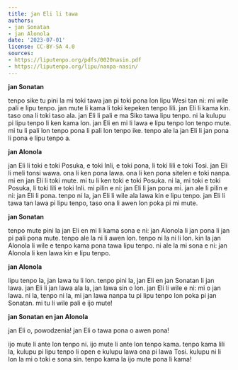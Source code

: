 ```yaml
---
title: jan Eli li tawa
authors:
- jan Sonatan
- jan Alonola
date: '2023-07-01'
license: CC-BY-SA 4.0
sources:
- https://liputenpo.org/pdfs/0020nasin.pdf
- https://liputenpo.org/lipu/nanpa-nasin/
---
```


**jan Sonatan**

tenpo sike tu pini la mi toki tawa jan pi toki pona lon lipu Wesi tan ni: mi wile pali e lipu tenpo. jan mute li kama li toki kepeken tenpo lili. jan Eli li kama kin. taso ona li toki taso ala. jan Eli li pali e ma Siko tawa lipu tenpo. ni la kulupu pi lipu tenpo li ken kama lon. jan Eli en mi li lawa e lipu tenpo lon tenpo mute. mi tu li pali lon tenpo pona li pali lon tenpo ike. tenpo ale la jan Eli li jan pona li pona e lipu tenpo a.

**jan Alonola**

jan Eli li toki e toki Posuka, e toki Inli, e toki pona, li toki lili e toki Tosi. jan Eli li meli tonsi wawa. ona li ken pona lawa. ona li ken pona sitelen e toki nanpa. mi en jan Eli li toki mute. mi tu li ken toki e toki Posuka. ni la, mi toki e toki Posuka, li toki lili e toki Inli. mi pilin e ni: jan Eli li jan pona mi. jan ale li pilin e ni: jan Eli li pona. tenpo ni la, jan Eli li wile ala lawa kin e lipu tenpo. jan Eli li tawa tan lawa pi lipu tenpo, taso ona li awen lon poka pi mi mute.

**jan Sonatan**

tenpo mute pini la jan Eli en mi li kama sona e ni: jan Alonola li jan pona li jan pi pali pona mute. tenpo ale la ni li awen lon. tenpo ni la ni li lon. kin la jan Alonola li wile e tenpo kama pona tawa lipu tenpo. ni ale la mi sona e ni: jan Alonola li ken lawa kin e lipu tenpo.

**jan Alonola**

lipu tenpo la, jan lawa tu li lon. tenpo pini la, jan Eli en jan Sonatan li jan lawa. jan Eli li jan lawa ala la, jan lawa sin o lon. jan Eli li wile e ni: mi o jan lawa. ni la, tenpo ni la, mi jan lawa nanpa tu pi lipu tenpo lon poka pi jan Sonatan. mi tu li wile pali e ijo mute!

**jan Sonatan en jan Alonola**

jan Eli o, powodzenia! jan Eli o tawa pona o awen pona!

ijo mute li ante lon tenpo ni. ijo mute li ante lon tenpo kama. tenpo kama lili la, kulupu pi lipu tenpo li open e kulupu lawa ona pi lawa Tosi. kulupu ni li lon la mi o toki e sona sin. tenpo kama la ijo mute pona li kama!
